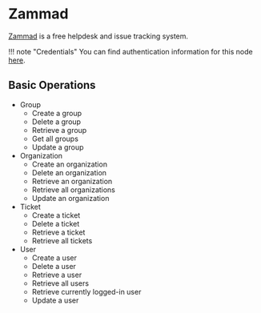 # Zammad

[Zammad](https://zammad.com/) is a free helpdesk and issue tracking system.

!!! note "Credentials"
    You can find authentication information for this node [here](/integrations/builtin/credentials/zammad/).


## Basic Operations

* Group
    * Create a group
    * Delete a group
    * Retrieve a group
    * Get all groups
    * Update a group
* Organization
    * Create an organization
    * Delete an organization
    * Retrieve an organization
    * Retrieve all organizations
    * Update an organization
* Ticket
    * Create a ticket
    * Delete a ticket
    * Retrieve a ticket
    * Retrieve all tickets
* User
    * Create a user
    * Delete a user
    * Retrieve a user
    * Retrieve all users
    * Retrieve currently logged-in user
    * Update a user
